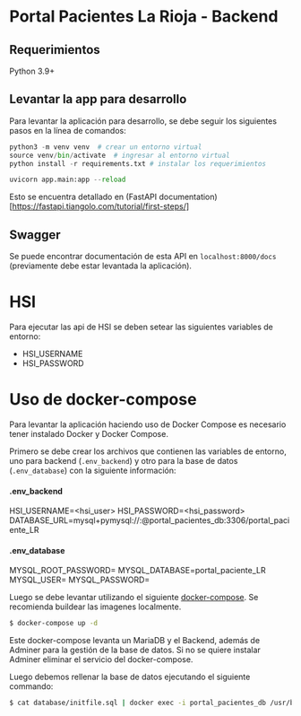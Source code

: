 # Portal Pacientes La Rioja - Backend

## Requerimientos

Python 3.9+

## Levantar la app para desarrollo

Para levantar la aplicación para desarrollo, se debe seguir los siguientes pasos
en la línea de comandos:

```python
python3 -m venv venv  # crear un entorno virtual
source venv/bin/activate  # ingresar al entorno virtual
python install -r requirements.txt # instalar los requerimientos

uvicorn app.main:app --reload
```

Esto se encuentra detallado en (FastAPI documentation)[https://fastapi.tiangolo.com/tutorial/first-steps/]

## Swagger
Se puede encontrar documentación de esta API en ``localhost:8000/docs`` (previamente debe estar levantada
la aplicación).

# HSI
Para ejecutar las api de HSI se deben setear las siguientes variables de entorno:

  * HSI_USERNAME
  * HSI_PASSWORD

# Uso de docker-compose
Para levantar la aplicación haciendo uso de Docker Compose es necesario
tener instalado Docker y Docker Compose.

Primero se debe crear los archivos que contienen las variables de 
entorno, uno para backend (`.env_backend`) y otro para la base de datos
(`.env_database`) con la siguiente información:

#### .env_backend
HSI_USERNAME=<hsi_user>
HSI_PASSWORD=<hsi_password>
DATABASE_URL=mysql+pymysql://<user>:<password>@portal_pacientes_db:3306/portal_paciente_LR

#### .env_database
MYSQL_ROOT_PASSWORD=<pass>
MYSQL_DATABASE=portal_paciente_LR
MYSQL_USER=<user>
MYSQL_PASSWORD=<user>

Luego se debe levantar utilizando el siguiente [docker-compose](https://github.com/eamanu/portal_pacientes_docker-compose/blob/main/docker-compose.yml). Se recomienda buildear las imagenes localmente.

```bash
$ docker-compose up -d
```

Este docker-compose levanta un MariaDB y el Backend, además de Adminer para
la gestión de la base de datos. Si no se quiere instalar Adminer eliminar el 
servicio del docker-compose.

Luego debemos rellenar la base de datos ejecutando el siguiente commando:

```bash
$ cat database/initfile.sql | docker exec -i portal_pacientes_db /usr/bin/mysql -u root  --password=root portal_paciente_LR
```
